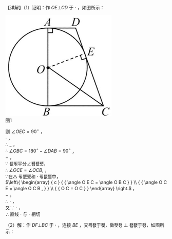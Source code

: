 【详解】（1）证明：作 $O E \bot C D$ 于 $\cdot$ ，如图所示：

![](<../../qs_image_DB/专题3-6__圆的综合（27类题型）（解析版）/ddb6b7974700383a5dd2dc48b08186fcdca73db31eb9432e830a9a557686b95f.jpg>)  
图1

则 $\angle O E C = 9 0 ^ { \circ }$ ，  
$\cdot$ ，  
∴ $\_$ ，  
$\therefore \angle O B C = 1 8 0 ^ { \circ } - \angle D A B = 9 0 ^ { \circ }$ ，  
$-$ ，  
∵ 퐶푂平分∠퐵퐶퐷，  
$\therefore \angle O C E = \angle O C B ,$ ，  
∵在△ 푂퐶퐸和 $\cdot$ 푂퐶퐵中，  
$\left\{ \begin{array} { c } { { \angle O E C = \angle O B C } } \\ { { \angle O C E = \angle O C B , } } \\ { { O C = O C } } \end{array} \right.$ ，  
$-$ ，  
∴ $\cdot$ ，  
又∵ $\cdot$ ，  
∴直线 $\cdot$ 与 $\cdot$ 相切

（2）解：作 $D F \bot B C$ 于 $\cdot$ ，连接 $B E$ ，交푂퐶于퐻，做퐷퐹 ⊥ 퐵퐶于퐹，如图所示：
